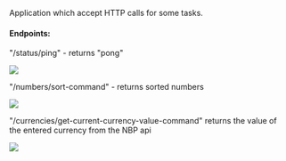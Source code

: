 Application which accept HTTP calls for some tasks.

#### Endpoints:

 "/status/ping" - returns "pong"

![](https://user-images.githubusercontent.com/61514770/206476925-5aed22a6-de74-4713-97fb-3eeab6bae409.png)

"/numbers/sort-command" - returns sorted numbers

![](https://user-images.githubusercontent.com/61514770/206476952-317c582e-713f-4692-a7f9-95ca9b48d55e.png)

"/currencies/get-current-currency-value-command" returns the value of the entered currency from the NBP api 

![](https://user-images.githubusercontent.com/61514770/206476963-c23fd7cb-20c4-4e19-9ded-581bb064e8e9.png)